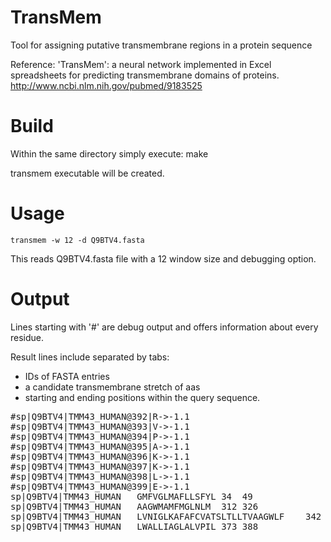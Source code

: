 TransMem
========

Tool for assigning putative transmembrane regions in a protein sequence

Reference:
'TransMem': a neural network implemented in Excel spreadsheets for predicting transmembrane domains of proteins.
http://www.ncbi.nlm.nih.gov/pubmed/9183525

Build
=====

Within the same directory simply execute: make

transmem executable will be created.


Usage 
=====

	transmem -w 12 -d Q9BTV4.fasta
	
This reads Q9BTV4.fasta file with a 12 window size and debugging option.


Output
======

Lines starting with '#' are debug output and offers information about every residue.

Result lines include separated by tabs:

* IDs of FASTA entries
* a candidate transmembrane stretch of aas
* starting and ending positions within the query sequence.

<pre>
#sp|Q9BTV4|TMM43_HUMAN@392|R->-1.1
#sp|Q9BTV4|TMM43_HUMAN@393|V->-1.1
#sp|Q9BTV4|TMM43_HUMAN@394|P->-1.1
#sp|Q9BTV4|TMM43_HUMAN@395|A->-1.1
#sp|Q9BTV4|TMM43_HUMAN@396|K->-1.1
#sp|Q9BTV4|TMM43_HUMAN@397|K->-1.1
#sp|Q9BTV4|TMM43_HUMAN@398|L->-1.1
#sp|Q9BTV4|TMM43_HUMAN@399|E->-1.1
sp|Q9BTV4|TMM43_HUMAN	GMFVGLMAFLLSFYL	34	49
sp|Q9BTV4|TMM43_HUMAN	AAGWMAMFMGLNLM	312	326
sp|Q9BTV4|TMM43_HUMAN	LVNIGLKAFAFCVATSLTLLTVAAGWLF	342	370
sp|Q9BTV4|TMM43_HUMAN	LWALLIAGLALVPIL	373	388
</pre>
